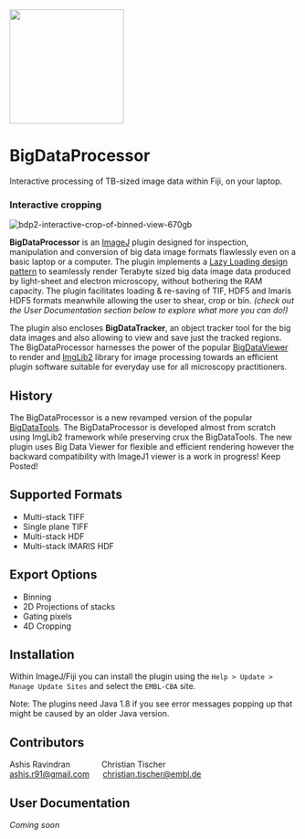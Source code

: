 <img src="https://www.huber.embl.de/courses/images/BioIT_logo.jpeg" width="200">

# BigDataProcessor

Interactive processing of TB-sized image data within Fiji, on your laptop.

### Interactive cropping

![bdp2-interactive-crop-of-binned-view-670gb](https://user-images.githubusercontent.com/2157566/54450529-e10a1180-4750-11e9-85c8-ecebe936710d.gif)

**BigDataProcessor** is an [ImageJ](https://imagej.net) plugin designed for inspection, manipulation and conversion of big data image formats flawlessly even on a basic laptop or a computer.
The plugin implements a [Lazy Loading design pattern](https://en.wikipedia.org/wiki/Lazy_loading) to seamlessly render Terabyte sized big data image data produced by light-sheet and electron microscopy, without bothering the RAM capacity. 
The plugin facilitates loading & re-saving of TIF, HDF5 and Imaris HDF5 formats meanwhile allowing the user to shear, crop or bin. *(check out the User Documentation section below to explore what more you can do!)*

The plugin also encloses **BigDataTracker**, an object tracker tool for the big data images and also allowing to view and save just the tracked regions.
The BigDataProcessor harnesses the power of the popular [BigDataViewer](https://imagej.net/BigDataViewer) to render and [ImgLib2](https://imagej.net/ImgLib2) library for image processing towards an efficient plugin software suitable for everyday use for all microscopy practitioners.

## History
The BigDataProcessor is a new revamped version of the popular [BigDataTools](https://github.com/tischi/fiji-plugin-bigDataTools2). The BigDataProcessor is developed almost from scratch using ImgLib2 framework while preserving crux the BigDataTools. 
The new plugin uses Big Data Viewer for flexible and efficient rendering however the backward compatibility with ImageJ1 viewer is a work in progress! Keep Posted!

## Supported Formats
- Multi-stack TIFF
- Single plane TIFF
- Multi-stack HDF
- Multi-stack IMARIS HDF

## Export Options
- Binning
- 2D Projections of stacks
- Gating pixels
- 4D Cropping
 
## Installation
Within ImageJ/Fiji you can install the plugin using the `Help > Update > Manage Update Sites` and select the `EMBL-CBA` site.

Note: The plugins need Java 1.8 if you see error messages popping up that might be caused by an older Java version.

## Contributors

Ashis Ravindran&nbsp;&nbsp;&nbsp;&nbsp;&nbsp;&nbsp;&nbsp;&nbsp;&nbsp;&nbsp;&nbsp;
&nbsp;&nbsp;Christian Tischer  
ashis.r91@gmail.com&nbsp;&nbsp;&nbsp;&nbsp;&nbsp;&nbsp;christian.tischer@embl.de

## User Documentation

*Coming soon*
